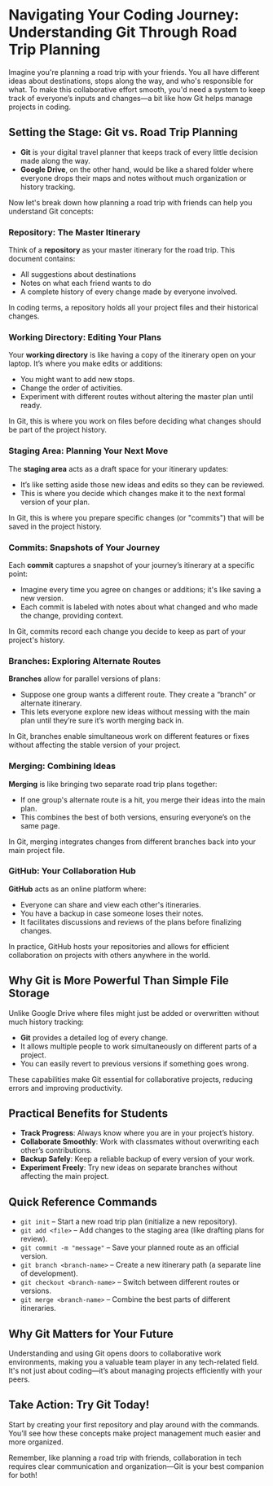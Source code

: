 # Navigating Your Coding Journey: Understanding Git Through Road Trip Planning

Imagine you're planning a road trip with your friends. You all have different ideas about destinations, stops along the way, and who's responsible for what. To make this collaborative effort smooth, you'd need a system to keep track of everyone’s inputs and changes—a bit like how Git helps manage projects in coding.

## Setting the Stage: Git vs. Road Trip Planning

- **Git** is your digital travel planner that keeps track of every little decision made along the way.
- **Google Drive**, on the other hand, would be like a shared folder where everyone drops their maps and notes without much organization or history tracking.

Now let's break down how planning a road trip with friends can help you understand Git concepts:

### Repository: The Master Itinerary

Think of a **repository** as your master itinerary for the road trip. This document contains:
- All suggestions about destinations
- Notes on what each friend wants to do
- A complete history of every change made by everyone involved.

In coding terms, a repository holds all your project files and their historical changes.

### Working Directory: Editing Your Plans

Your **working directory** is like having a copy of the itinerary open on your laptop. It’s where you make edits or additions:
- You might want to add new stops.
- Change the order of activities.
- Experiment with different routes without altering the master plan until ready.

In Git, this is where you work on files before deciding what changes should be part of the project history.

### Staging Area: Planning Your Next Move

The **staging area** acts as a draft space for your itinerary updates:
- It’s like setting aside those new ideas and edits so they can be reviewed.
- This is where you decide which changes make it to the next formal version of your plan.

In Git, this is where you prepare specific changes (or "commits") that will be saved in the project history.

### Commits: Snapshots of Your Journey

Each **commit** captures a snapshot of your journey’s itinerary at a specific point:
- Imagine every time you agree on changes or additions; it's like saving a new version.
- Each commit is labeled with notes about what changed and who made the change, providing context.

In Git, commits record each change you decide to keep as part of your project's history.

### Branches: Exploring Alternate Routes

**Branches** allow for parallel versions of plans:
- Suppose one group wants a different route. They create a “branch” or alternate itinerary.
- This lets everyone explore new ideas without messing with the main plan until they’re sure it’s worth merging back in.

In Git, branches enable simultaneous work on different features or fixes without affecting the stable version of your project.

### Merging: Combining Ideas

**Merging** is like bringing two separate road trip plans together:
- If one group's alternate route is a hit, you merge their ideas into the main plan.
- This combines the best of both versions, ensuring everyone’s on the same page.

In Git, merging integrates changes from different branches back into your main project file.

### GitHub: Your Collaboration Hub

**GitHub** acts as an online platform where:
- Everyone can share and view each other's itineraries.
- You have a backup in case someone loses their notes.
- It facilitates discussions and reviews of the plans before finalizing changes.

In practice, GitHub hosts your repositories and allows for efficient collaboration on projects with others anywhere in the world.

## Why Git is More Powerful Than Simple File Storage

Unlike Google Drive where files might just be added or overwritten without much history tracking:
- **Git** provides a detailed log of every change.
- It allows multiple people to work simultaneously on different parts of a project.
- You can easily revert to previous versions if something goes wrong.

These capabilities make Git essential for collaborative projects, reducing errors and improving productivity.

## Practical Benefits for Students

- **Track Progress**: Always know where you are in your project’s history.
- **Collaborate Smoothly**: Work with classmates without overwriting each other’s contributions.
- **Backup Safely**: Keep a reliable backup of every version of your work.
- **Experiment Freely**: Try new ideas on separate branches without affecting the main project.

## Quick Reference Commands

- `git init` – Start a new road trip plan (initialize a new repository).
- `git add <file>` – Add changes to the staging area (like drafting plans for review).
- `git commit -m "message"` – Save your planned route as an official version.
- `git branch <branch-name>` – Create a new itinerary path (a separate line of development).
- `git checkout <branch-name>` – Switch between different routes or versions.
- `git merge <branch-name>` – Combine the best parts of different itineraries.

## Why Git Matters for Your Future

Understanding and using Git opens doors to collaborative work environments, making you a valuable team player in any tech-related field. It's not just about coding—it’s about managing projects efficiently with your peers.

## Take Action: Try Git Today!

Start by creating your first repository and play around with the commands. You’ll see how these concepts make project management much easier and more organized.

Remember, like planning a road trip with friends, collaboration in tech requires clear communication and organization—Git is your best companion for both!